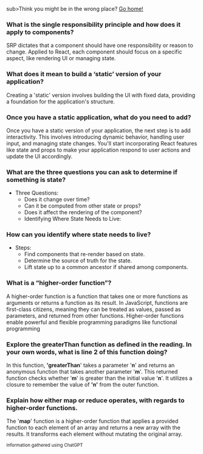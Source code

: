 sub>Think you might be in the wrong place? [Go home!](../README.md)</sub>





### What is the single responsibility principle and how does it apply to components?
SRP dictates that a component should have one responsibility or reason to change. Applied to React, each component should focus on a specific aspect, like rendering UI or managing state.

### What does it mean to build a ‘static’ version of your application?

Creating a 'static' version involves building the UI with fixed data, providing a foundation for the application's structure.

### Once you have a static application, what do you need to add?

Once you have a static version of your application, the next step is to add interactivity. This involves introducing dynamic behavior, handling user input, and managing state changes. You'll start incorporating React features like state and props to make your application respond to user actions and update the UI accordingly.

### What are the three questions you can ask to determine if something is state?

* Three Questions:
  - Does it change over time?
  - Can it be computed from other state or props?
  - Does it affect the rendering of the component?
  - Identifying Where State Needs to Live:

### How can you identify where state needs to live?

* Steps:
    - Find components that re-render based on state.
    - Determine the source of truth for the state.
    - Lift state up to a common ancestor if shared among components.


### What is a “higher-order function”?

A higher-order function is a function that takes one or more functions as arguments or returns a function as its result. In JavaScript, functions are first-class citizens, meaning they can be treated as values, passed as parameters, and returned from other functions. Higher-order functions enable powerful and flexible programming paradigms like functional programming

### Explore the greaterThan function as defined in the reading. In your own words, what is line 2 of this function doing?

In this function, __'greaterThan__' takes a parameter '__n__' and returns an anonymous function that takes another parameter '__m__'. This returned function checks whether '__m__' is greater than the initial value '__n__'. It utilizes a closure to remember the value of __'n'__ from the outer function.

### Explain how either map or reduce operates, with regards to higher-order functions.

The '__map__' function is a higher-order function that applies a provided function to each element of an array and returns a new array with the results. It transforms each element without mutating the original array.


<sub>Information gathered using ChatGPT</sub>





